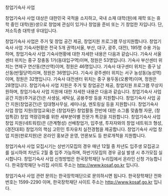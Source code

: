 창업기숙사 사업

창업기숙사 사업 대상은 대한민국 국적을 소지하고, 국내 소재 대학(원)에 재학 또는 휴학 중인 대학(원)생으로 창업에 관심이 있거나 창업을 준비 또는 기 창업한 자입니다. 단, 저소득층 대학생 우대입니다.

창업기숙사 사업은 주거 및 창업 공간 제공, 창업지원 프로그램 무상지원합니다.
창업기숙사 사업 기숙사현황은 전국 5개 권역(서울, 부산, 대구, 광주, 대전), 195명 수용 가능하며, 창업기숙사 사업 기숙사현황에 대한 자세한 내용은 다음과 같습니다.
기숙사 서울센터 위치는 중구 장충동 1가(동대입구역)이며, 정원은 53명입니다.
기숙사 부산센터 위치는 연제구 연산동(연산역)이며, 정원은 46명입니다.
기숙사 대구센터 위치는 중구 남산동(반월당역)이며, 정원은 36명입니다.
기숙사 광주센터 위치는 서구 농성동(농성역)이며, 정원은 32명입니다.
기숙사 대전센터 위치는 중구 용두동(오룡역)이며, 정원은 28명입니다.
창업기숙사 사업 지원은 주거 및 창업공간 제공, 창업지원 프로그램 무상지원하며, 창업기숙사 사업 지원에 대한 자세한 내용은 다음과 같습니다.
창업기숙사 사업 공간 지원(주거공간)은 사생실, 세탁실, 공용주방 등을 지원합니다.
창업기숙사 사업 공간 지원(창업공간)은 임대형사무실, 세미나실, 멘토링실 등을 지원합니다.
창업기숙사 사업 창업 지원(창업교육)은 (창업자문) 창업활동 전반에 대한 소그룹 맞춤형 자문, (창업특강) 창업 역량강화를 위한 세부분야별 전문가 특강을 지원합니다.
창업기숙사 사업 창업 지원(네트워킹)은 (관계형성) 선배창업가, 입주생, 투자자와의 창업 네트워크 형성, (경진대회) 창업가의 핵심 고민인 투자유치 실전경험을 제공합니다.
창업기숙사 사업 창업 지원(판로지원)은 온라인 홍보관 운영, 언론보도 등 판로개척을 지원합니다.

창업기숙사 사업 모집시기는 상반기모집의 경우 매년 12월 중 차년도 입주생 모집공고를 실시하여 차년도 2월 중 입주 가능하며, 하반기모집의 경우 공실 발생 시 추가모집 실시합니다.
창업기숙사 사업 신청방법은 한국장학재단 누리집에서 온라인 신청 가능합니다. 한국장학재단 누리집 사이트 주소는 http://www.kosaf.go.kr 입니다.

창업기숙사 사업 관련 문의는 한국장학재단으로 문의하시면 됩니다. 한국장학재단 전화번호는 1599-2290 이며, 한국장학재단 사이트 주소는 http://www.kosaf.go.kr 입니다.